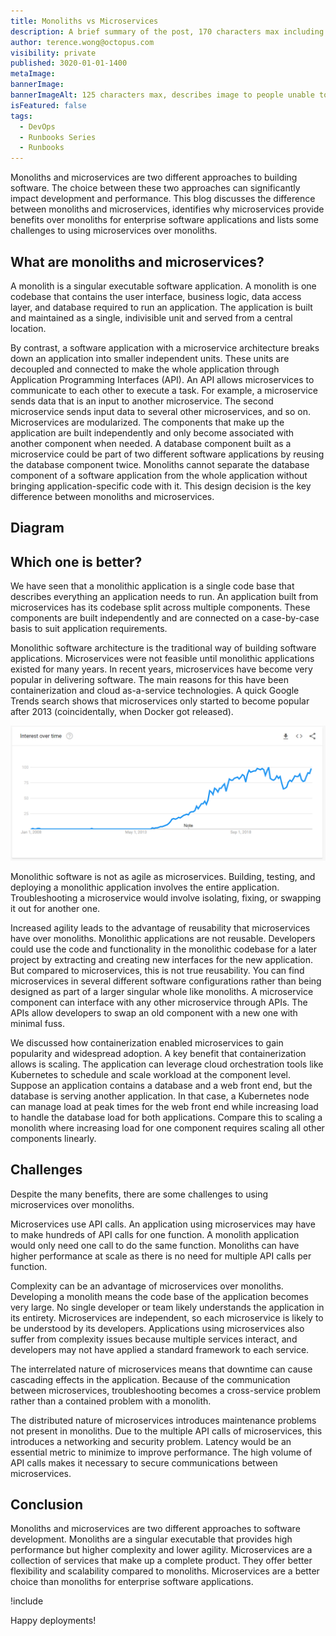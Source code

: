 ```yaml
---
title: Monoliths vs Microservices
description: A brief summary of the post, 170 characters max including spaces.
author: terence.wong@octopus.com
visibility: private
published: 3020-01-01-1400
metaImage:
bannerImage:
bannerImageAlt: 125 characters max, describes image to people unable to see it.
isFeatured: false
tags:
  - DevOps
  - Runbooks Series
  - Runbooks
---
```


<!-- see https://github.com/OctopusDeploy/blog/blob/master/tags.txt for a comprehensive list of tags -->

Monoliths and microservices are two different approaches to building software. The choice between these two approaches can significantly impact development and performance. This blog discusses the difference between monoliths and microservices, identifies why microservices provide benefits over monoliths for enterprise software applications and lists some challenges to using microservices over monoliths.

## What are monoliths and microservices?

A monolith is a singular executable software application. A monolith is one codebase that contains the user interface, business logic, data access layer, and database required to run an application. The application is built and maintained as a single, indivisible unit and served from a central location.

By contrast, a software application with a microservice architecture breaks down an application into smaller independent units. These units are decoupled and connected to make the whole application through Application Programming Interfaces (API). An API allows microservices to communicate to each other to execute a task. For example, a microservice sends data that is an input to another microservice. The second microservice sends input data to several other microservices, and so on. Microservices are modularized. The components that make up the application are built independently and only become associated with another component when needed. A database component built as a microservice could be part of two different software applications by reusing the database component twice. Monoliths cannot separate the database component of a software application from the whole application without bringing application-specific code with it. This design decision is the key difference between monoliths and microservices.

## Diagram
<!-- Placeholder Image, get design to create a Octopus Image -->

<!--![Monolith vs Microservices](monolith-vs-microservices.jpg "width=500") -->

## Which one is better?

We have seen that a monolithic application is a single code base that describes everything an application needs to run. An application built from microservices has its codebase split across multiple components. These components are built independently and are connected on a case-by-case basis to suit application requirements.

Monolithic software architecture is the traditional way of building software applications. Microservices were not feasible until monolithic applications existed for many years. In recent years, microservices have become very popular in delivering software. The main reasons for this have been containerization and cloud as-a-service technologies. A quick Google Trends search shows that microservices only started to become popular after 2013 (coincidentally, when Docker got released).

![Google Trends Microservices](google-trends-microservices.png "width=500")

Monolithic software is not as agile as microservices. Building, testing, and deploying a monolithic application involves the entire application. Troubleshooting a microservice would involve isolating, fixing, or swapping it out for another one.

Increased agility leads to the advantage of reusability that microservices have over monoliths. Monolithic applications are not reusable. Developers could use the code and functionality in the monolithic codebase for a later project by extracting and creating new interfaces for the new application. But compared to microservices, this is not true reusability. You can find microservices in several different software configurations rather than being designed as part of a larger singular whole like monoliths. A  microservice component can interface with any other microservice through APIs. The APIs allow developers to swap an old component with a new one with minimal fuss.

We discussed how containerization enabled microservices to gain popularity and widespread adoption. A key benefit that containerization allows is scaling. The application can leverage cloud orchestration tools like Kubernetes to schedule and scale workload at the component level. Suppose an application contains a database and a web front end, but the database is serving another application. In that case, a Kubernetes node can manage load at peak times for the web front end while increasing load to handle the database load for both applications. Compare this to scaling a monolith where increasing load for one component requires scaling all other components linearly.

## Challenges

Despite the many benefits, there are some challenges to using microservices over monoliths.

Microservices use API calls. An application using microservices may have to make hundreds of API calls for one function. A monolith application would only need one call to do the same function. Monoliths can have higher performance at scale as there is no need for multiple API calls per function.

Complexity can be an advantage of microservices over monoliths. Developing a monolith means the code base of the application becomes very large. No single developer or team likely understands the application in its entirety. Microservices are independent, so each microservice is likely to be understood by its developers. Applications using microservices also suffer from complexity issues because multiple services interact, and developers may not have applied a standard framework to each service.

The interrelated nature of microservices means that downtime can cause cascading effects in the application. Because of the communication between microservices, troubleshooting becomes a cross-service problem rather than a contained problem with a monolith.

The distributed nature of microservices introduces maintenance problems not present in monoliths. Due to the multiple API calls of microservices, this introduces a networking and security problem. Latency would be an essential metric to minimize to improve performance. The high volume of API calls makes it necessary to secure communications between microservices.

## Conclusion

Monoliths and microservices are two different approaches to software development. Monoliths are a singular executable that provides high performance but higher complexity and lower agility. Microservices are a collection of services that make up a complete product. They offer better flexibility and scalability compared to monoliths. Microservices are a better choice than monoliths for enterprise software applications.


!include <q2-2022-newsletter-cta>

Happy deployments!
